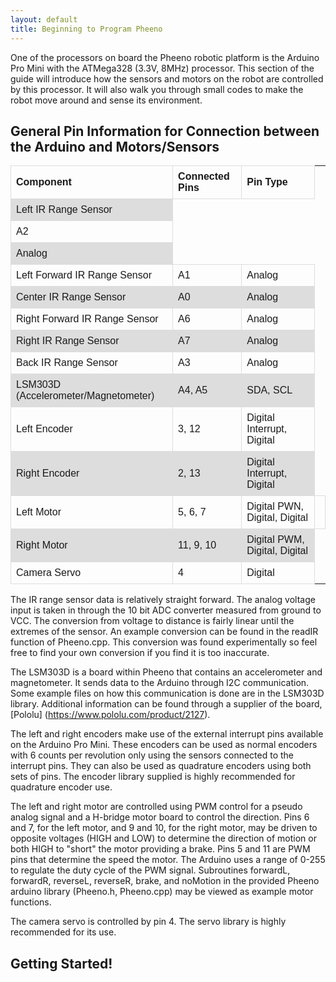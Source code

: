 ```yaml
---
layout: default
title: Beginning to Program Pheeno
---
```

One of the processors on board the Pheeno robotic platform is the Arduino Pro Mini with the ATMega328 (3.3V, 8MHz) processor. This section of the guide will introduce how the sensors and motors on the robot are controlled by this processor. It will also walk you through small codes to make the robot move around and sense its environment.

<!-- This guide will focus heavily on premade libraries and code available on the [GitHub](https://github.com/ACSLab/PheenoRobot/) repository for Pheeno. These codes and libraries are not necessary for the operation of Pheeno in the long run but do allow for easier coding with subroutines for making the robot drive around using open and closed loop control. If you are new to Arduino programming and general electronics, Section \ref{sec:ArduinoPinInfo} may not be very informative and can be skimmed over. If you are experienced in Arduino coding, Section \ref{sec:ArduinoPinInfo} gives details on how the sensors and motors are connected to the Arduino so you can develop your own scripts. If you run into issues with programming the Arduino, there are plenty of resources available at the [Arduino Forums] (https://forum.arduino.cc/) and specifically on the [Arduino Pro Mini] (https://www.arduino.cc/en/Guide/ArduinoProMini/). Of course, always feel free to contact the e-mail above with any questions or issues! -->

## General Pin Information for Connection between the Arduino and Motors/Sensors
<!-- If you want to create your own code and bypass the premade libraries this section will explain briefly how Pheeno's sensors and motors are connected to the Arduino! Table \ref{tab:ArduinoCon} gives a general overview of how the pins of the Arduino Pro Mini are connected to the various sensors and actuators. -->

<style>
table {
    font-family: arial, sans-serif;
    border-collapse: collapse;
    width: 100%;
}

td, th {
    border: 1px solid #dddddd;
    text-align: left;
    padding: 8px;
}

tr:nth-child(even) {
    background-color: #dddddd;
}
</style>

<table>
    <tr>
        <th>Component</th>
        <th>Connected Pins</th>
        <th>Pin Type</th>
    </tr>
    <tr>
        <td> Left IR Range Sensor </tr>
        <td> A2 </tr>
        <td> Analog </tr>
    </tr>
    <tr>
        <td> Left Forward IR Range Sensor </td>
        <td> A1 </td>
        <td> Analog </td>
    </tr>
    <tr>
        <td> Center IR Range Sensor </td>
        <td> A0 </td>
        <td> Analog </td>
    </tr>
    <tr>
        <td> Right Forward IR Range Sensor </td>
        <td> A6 </td>
        <td> Analog </td>
    </tr>
    <tr>
        <td> Right IR Range Sensor </td>
        <td> A7 </td>
        <td> Analog </td>
    </tr>
    <tr>
        <td> Back IR Range Sensor </td>
        <td> A3 </td>
        <td> Analog </td>
    </tr>
    <tr>
        <td> LSM303D (Accelerometer/Magnetometer) </td>
        <td> A4, A5 </td>
        <td> SDA, SCL </td>
    </tr>
    <tr>
        <td> Left Encoder </td>
        <td> 3, 12 </td>
        <td> Digital Interrupt, Digital </td>
    </tr>
    <tr>
        <td> Right Encoder </td>
        <td> 2, 13 </td>
        <td> Digital Interrupt, Digital </td>
    </tr>
    <tr>
        <td> Left Motor </td>
        <td> 5, 6, 7 </td>
        <td> Digital PWN, Digital, Digital <td>
    </tr>
    <tr>
        <td> Right Motor </td>
        <td> 11, 9, 10 </td>
        <td> Digital PWM, Digital, Digital </td>
    </tr>
    <tr>
        <td> Camera Servo </td>
        <td> 4 </td>
        <td> Digital </td>
    </tr>
</table>

The IR range sensor data is relatively straight forward. The analog voltage input is taken in through the 10 bit ADC converter measured from ground to VCC. The conversion from voltage to distance is fairly linear until the extremes of the sensor. An example conversion can be found in the readIR function of Pheeno.cpp. This conversion was found experimentally so feel free to find your own conversion if you find it is too inaccurate.

The LSM303D is a board within Pheeno that contains an accelerometer and magnetometer. It sends data to the Arduino through I2C communication. Some example files on how this communication is done are in the LSM303D library. Additional information can be found through a supplier of the board, [Pololu] (https://www.pololu.com/product/2127).

The left and right encoders make use of the external interrupt pins available on the Arduino Pro Mini. These encoders can be used as normal encoders with 6 counts per revolution only using the sensors connected to the interrupt pins. They can also be used as quadrature encoders using both sets of pins. The encoder library supplied is highly recommended for quadrature encoder use.

The left and right motor are controlled using PWM control for a pseudo analog signal and a H-bridge motor board to control the direction. Pins 6 and 7, for the left motor, and 9 and 10, for the right motor, may be driven to opposite voltages (HIGH and LOW) to determine the direction of motion or both HIGH to "short" the motor providing a brake. Pins 5 and 11 are PWM pins that determine the speed the motor.  The Arduino uses a range of 0-255 to regulate the duty cycle of the PWM signal. Subroutines forwardL, forwardR, reverseL, reverseR, brake, and noMotion in the provided Pheeno arduino library (Pheeno.h, Pheeno.cpp) may be viewed as example motor functions.

The camera servo is controlled by pin 4. The servo library is highly recommended for its use.

## Getting Started!
